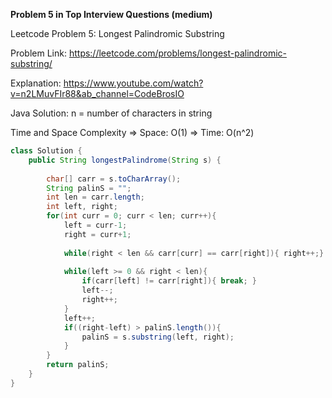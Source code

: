 **Problem 5 in Top Interview Questions (medium)**

 Leetcode Problem 5: Longest Palindromic Substring 

Problem Link: https://leetcode.com/problems/longest-palindromic-substring/

Explanation: https://www.youtube.com/watch?v=n2LMuvFIr88&ab_channel=CodeBrosIO



 Java Solution: 
    n = number of characters in string
    
Time and Space Complexity
    => Space: O(1)
    => Time: O(n^2)

```java
class Solution {
    public String longestPalindrome(String s) {
        
        char[] carr = s.toCharArray();
        String palinS = "";
        int len = carr.length;
        int left, right;
        for(int curr = 0; curr < len; curr++){
            left = curr-1;
            right = curr+1;
        
            while(right < len && carr[curr] == carr[right]){ right++;}
            
            while(left >= 0 && right < len){
                if(carr[left] != carr[right]){ break; }
                left--;
                right++;
            }
            left++;
            if((right-left) > palinS.length()){
                palinS = s.substring(left, right);
            }
        }
        return palinS;
    }
}
```
